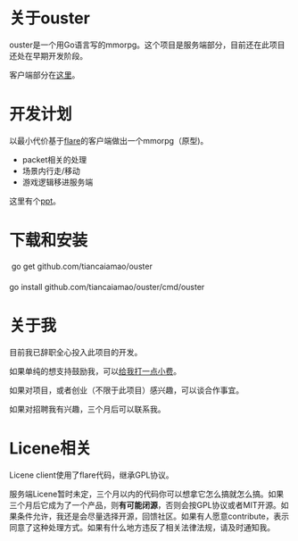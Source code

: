 # 关于ouster

ouster是一个用Go语言写的mmorpg。这个项目是服务端部分，目前还在此项目还处在早期开发阶段。

客户端部分在[这里](https://github.com/tiancaiamao/ouster-client)。

# 开发计划

以最小代价基于[flare](https://github.com/clintbellanger/flare-engine)的客户端做出一个mmorpg（原型)。

* packet相关的处理
* 场景内行走/移动
* 游戏逻辑移进服务端

这里有个[ppt](http://zenlife.tk/ouster.slide)。

# 下载和安装

go get github.com/tiancaiamao/ouster

go install github.com/tiancaiamao/ouster/cmd/ouster

# 关于我

目前我已辞职全心投入此项目的开发。

如果单纯的想支持鼓励我，可以[给我打一点小费](https://me.alipay.com/tiancaiamao)。

如果对项目，或者创业（不限于此项目）感兴趣，可以谈合作事宜。

如果对招聘我有兴趣，三个月后可以联系我。

# Licene相关

Licene client使用了flare代码，继承GPL协议。

服务端Licene暂时未定，三个月以内的代码你可以想拿它怎么搞就怎么搞。如果三个月后它成为了一个产品，则**有可能闭源**，否则会按GPL协议或者MIT开源。如果条件允许，我还是会尽量选择开源，回馈社区。如果有人愿意contribute，表示同意了这种处理方式。如果有什么地方违反了相关法律法规，请及时通知我。